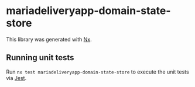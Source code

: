 # mariadeliveryapp-domain-state-store

This library was generated with [Nx](https://nx.dev).

## Running unit tests

Run `nx test mariadeliveryapp-domain-state-store` to execute the unit tests via [Jest](https://jestjs.io).
